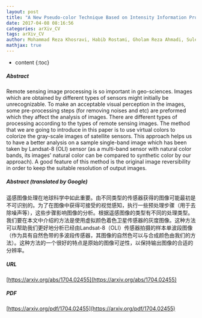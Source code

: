 ```yaml
---
layout: post
title: "A New Pseudo-color Technique Based on Intensity Information Protection for Passive Sensor Imagery"
date: 2017-04-08 08:16:56
categories: arXiv_CV
tags: arXiv_CV
author: Mohammad Reza Khosravi, Habib Rostami, Gholam Reza Ahmadi, Suleiman Mansouri, Ahmad Keshavarz
mathjax: true
---
```


* content
{:toc}

##### Abstract
Remote sensing image processing is so important in geo-sciences. Images which are obtained by different types of sensors might initially be unrecognizable. To make an acceptable visual perception in the images, some pre-processing steps (for removing noises and etc) are preformed which they affect the analysis of images. There are different types of processing according to the types of remote sensing images. The method that we are going to introduce in this paper is to use virtual colors to colorize the gray-scale images of satellite sensors. This approach helps us to have a better analysis on a sample single-band image which has been taken by Landsat-8 (OLI) sensor (as a multi-band sensor with natural color bands, its images' natural color can be compared to synthetic color by our approach). A good feature of this method is the original image reversibility in order to keep the suitable resolution of output images.

##### Abstract (translated by Google)
遥感图像处理在地球科学中如此重要。由不同类型的传感器获得的图像可能最初是不可识别的。为了在图像中获得可接受的视觉感知，执行一些预处理步骤（用于去除噪声等），这些步骤影响图像的分析。根据遥感图像的类型有不同的处理类型。我们要在本文中介绍的方法是使用虚拟颜色着色卫星传感器的灰度图像。这种方法可以帮助我们更好地分析已经由Landsat-8（OLI）传感器拍摄的样本单波段图像（作为具有自然色带的多波段传感器，其图像的自然色可以与合成颜色由我们的方法）。这种方法的一个很好的特点是原始的图像可逆性，以保持输出图像的合适的分辨率。

##### URL
[https://arxiv.org/abs/1704.02455](https://arxiv.org/abs/1704.02455)

##### PDF
[https://arxiv.org/pdf/1704.02455](https://arxiv.org/pdf/1704.02455)

